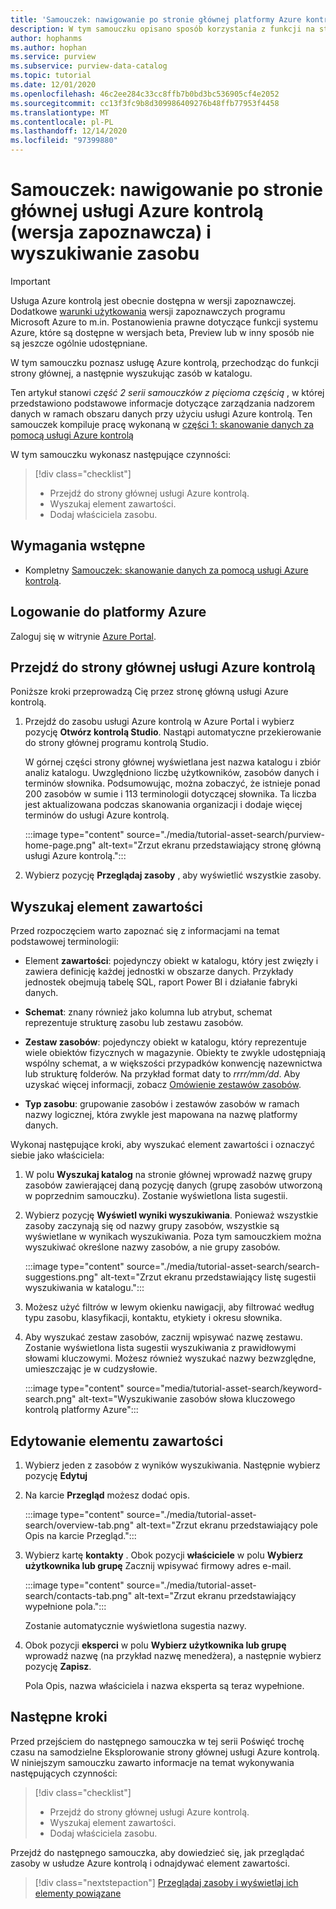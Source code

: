 ```yaml
---
title: 'Samouczek: nawigowanie po stronie głównej platformy Azure kontrolą i wyszukiwanie zasobu'
description: W tym samouczku opisano sposób korzystania z funkcji na stronie głównej usługi Azure kontrolą i wyszukiwania w wykazie.
author: hophanms
ms.author: hophan
ms.service: purview
ms.subservice: purview-data-catalog
ms.topic: tutorial
ms.date: 12/01/2020
ms.openlocfilehash: 46c2ee284c33cc8ffb7b0bd3bc536905cf4e2052
ms.sourcegitcommit: cc13f3fc9b8d309986409276b48ffb77953f4458
ms.translationtype: MT
ms.contentlocale: pl-PL
ms.lasthandoff: 12/14/2020
ms.locfileid: "97399880"
---
```

# <a name="tutorial-navigate-the-azure-purview-preview-home-page-and-search-for-an-asset"></a>Samouczek: nawigowanie po stronie głównej usługi Azure kontrolą (wersja zapoznawcza) i wyszukiwanie zasobu

> [!IMPORTANT]
> Usługa Azure kontrolą jest obecnie dostępna w wersji zapoznawczej. Dodatkowe [warunki użytkowania](https://azure.microsoft.com/support/legal/preview-supplemental-terms/) wersji zapoznawczych programu Microsoft Azure to m.in. Postanowienia prawne dotyczące funkcji systemu Azure, które są dostępne w wersjach beta, Preview lub w inny sposób nie są jeszcze ogólnie udostępniane.

W tym samouczku poznasz usługę Azure kontrolą, przechodząc do funkcji strony głównej, a następnie wyszukując zasób w katalogu.

Ten artykuł stanowi *część 2 serii samouczków z pięcioma częścią* , w której przedstawiono podstawowe informacje dotyczące zarządzania nadzorem danych w ramach obszaru danych przy użyciu usługi Azure kontrolą. Ten samouczek kompiluje pracę wykonaną w [części 1: skanowanie danych za pomocą usługi Azure kontrolą](tutorial-scan-data.md)

W tym samouczku wykonasz następujące czynności:

> [!div class="checklist"]
>
> * Przejdź do strony głównej usługi Azure kontrolą.
> * Wyszukaj element zawartości.
> * Dodaj właściciela zasobu.

## <a name="prerequisites"></a>Wymagania wstępne

* Kompletny [Samouczek: skanowanie danych za pomocą usługi Azure kontrolą](tutorial-scan-data.md).

## <a name="sign-in-to-azure"></a>Logowanie do platformy Azure

Zaloguj się w witrynie [Azure Portal](https://portal.azure.com).

## <a name="navigate-the-azure-purview-home-page"></a>Przejdź do strony głównej usługi Azure kontrolą

Poniższe kroki przeprowadzą Cię przez stronę główną usługi Azure kontrolą.

1. Przejdź do zasobu usługi Azure kontrolą w Azure Portal i wybierz pozycję **Otwórz kontrolą Studio**. Nastąpi automatyczne przekierowanie do strony głównej programu kontrolą Studio.

   W górnej części strony głównej wyświetlana jest nazwa katalogu i zbiór analiz katalogu. Uwzględniono liczbę użytkowników, zasobów danych i terminów słownika. Podsumowując, można zobaczyć, że istnieje ponad 200 zasobów w sumie i 113 terminologii dotyczącej słownika. Ta liczba jest aktualizowana podczas skanowania organizacji i dodaje więcej terminów do usługi Azure kontrolą.

   :::image type="content" source="./media/tutorial-asset-search/purview-home-page.png" alt-text="Zrzut ekranu przedstawiający stronę główną usługi Azure kontrolą.":::

1. Wybierz pozycję **Przeglądaj zasoby** , aby wyświetlić wszystkie zasoby.

## <a name="search-for-an-asset"></a>Wyszukaj element zawartości

Przed rozpoczęciem warto zapoznać się z informacjami na temat podstawowej terminologii:

* Element **zawartości**: pojedynczy obiekt w katalogu, który jest zwięzły i zawiera definicję każdej jednostki w obszarze danych. Przykłady jednostek obejmują tabelę SQL, raport Power BI i działanie fabryki danych.
  
* **Schemat**: znany również jako kolumna lub atrybut, schemat reprezentuje strukturę zasobu lub zestawu zasobów.

* **Zestaw zasobów**: pojedynczy obiekt w katalogu, który reprezentuje wiele obiektów fizycznych w magazynie. Obiekty te zwykle udostępniają wspólny schemat, a w większości przypadków konwencję nazewnictwa lub strukturę folderów. Na przykład format daty to *rrrr/mm/dd*. Aby uzyskać więcej informacji, zobacz [Omówienie zestawów zasobów](concept-resource-sets.md).

* **Typ zasobu**: grupowanie zasobów i zestawów zasobów w ramach nazwy logicznej, która zwykle jest mapowana na nazwę platformy danych.

Wykonaj następujące kroki, aby wyszukać element zawartości i oznaczyć siebie jako właściciela:

1. W polu **Wyszukaj katalog** na stronie głównej wprowadź nazwę grupy zasobów zawierającej daną pozycję danych (grupę zasobów utworzoną w poprzednim samouczku). Zostanie wyświetlona lista sugestii.

1. Wybierz pozycję **Wyświetl wyniki wyszukiwania**. Ponieważ wszystkie zasoby zaczynają się od nazwy grupy zasobów, wszystkie są wyświetlane w wynikach wyszukiwania. Poza tym samouczkiem można wyszukiwać określone nazwy zasobów, a nie grupy zasobów.

    :::image type="content" source="./media/tutorial-asset-search/search-suggestions.png" alt-text="Zrzut ekranu przedstawiający listę sugestii wyszukiwania w katalogu.":::

1. Możesz użyć filtrów w lewym okienku nawigacji, aby filtrować według typu zasobu, klasyfikacji, kontaktu, etykiety i okresu słownika.

1. Aby wyszukać zestaw zasobów, zacznij wpisywać nazwę zestawu. Zostanie wyświetlona lista sugestii wyszukiwania z prawidłowymi słowami kluczowymi. Możesz również wyszukać nazwy bezwzględne, umieszczając je w cudzysłowie.

   :::image type="content" source="media/tutorial-asset-search/keyword-search.png" alt-text="Wyszukiwanie zasobów słowa kluczowego kontrolą platformy Azure":::

## <a name="edit-an-asset"></a>Edytowanie elementu zawartości

1. Wybierz jeden z zasobów z wyników wyszukiwania. Następnie wybierz pozycję **Edytuj**

1. Na karcie **Przegląd** możesz dodać opis.

    :::image type="content" source="./media/tutorial-asset-search/overview-tab.png" alt-text="Zrzut ekranu przedstawiający pole Opis na karcie Przegląd.":::

1. Wybierz kartę **kontakty** . Obok pozycji **właściciele** w polu **Wybierz użytkownika lub grupę** Zacznij wpisywać firmowy adres e-mail.

    :::image type="content" source="./media/tutorial-asset-search/contacts-tab.png" alt-text="Zrzut ekranu przedstawiający wypełnione pola.":::

    Zostanie automatycznie wyświetlona sugestia nazwy.

1. Obok pozycji **eksperci** w polu **Wybierz użytkownika lub grupę** wprowadź nazwę (na przykład nazwę menedżera), a następnie wybierz pozycję **Zapisz**.

    Pola Opis, nazwa właściciela i nazwa eksperta są teraz wypełnione.

## <a name="next-steps"></a>Następne kroki

Przed przejściem do następnego samouczka w tej serii Poświęć trochę czasu na samodzielne Eksplorowanie strony głównej usługi Azure kontrolą. W niniejszym samouczku zawarto informacje na temat wykonywania następujących czynności:

> [!div class="checklist"]
>
> * Przejdź do strony głównej usługi Azure kontrolą.
> * Wyszukaj element zawartości.
> * Dodaj właściciela zasobu.

Przejdź do następnego samouczka, aby dowiedzieć się, jak przeglądać zasoby w usłudze Azure kontrolą i odnajdywać element zawartości.

> [!div class="nextstepaction"]
> [Przeglądaj zasoby i wyświetlaj ich elementy powiązane](tutorial-browse-and-view-lineage.md)
